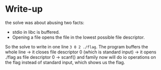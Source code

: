 # Write-up

the solve was about abusing two facts:
- stdio in libc is buffered.
- Opening a file opens the file in the lowest possible file descriptor.

So the solve to write in one line `3 0 2 ./flag`.
The program buffers the whole line -> it closes file descriptor 0 (which is standard input) ->
it opens ./flag as file descriptor 0 -> scanf() and family now will do io operations
on the flag instead of standard input, which shows us the flag.
